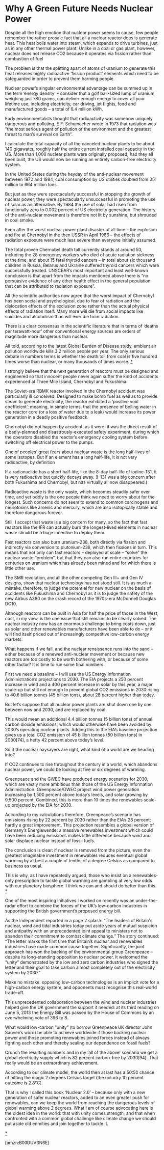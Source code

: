 Why A Green Future Needs Nuclear Power
======================================
Despite all the high emotion that nuclear power seems to cause, few people
remember the rather prosaic fact that all a nuclear reactor does is generate
heat. This heat boils water into steam, which expands to drive turbines, just as
in any other thermal power plant. Unlike in a coal or gas plant, however,
nuclear does not release CO2 because it operates via fission rather than
combustion of fuel


The problem is that the splitting apart of atoms of uranium to generate this
heat releases highly radioactive ‘fission product’ elements which need to be
safeguarded in order to prevent them harming people.


Nuclear power’s singular environmental advantage can be summed up in the term
‘energy density’ – consider that a golf ball-sized lump of uranium, weighing
just 780 grams, can deliver enough energy to cover all your lifetime use,
including electricity, car driving, jet flights, food and manufactured goods – a
total of 6.4 million kWh.


Early environmentalists thought that radioactivity was somehow uniquely
dangerous and polluting. E.F. Schumacher wrote in 1973 that radiation was “the
most serious agent of pollution of the environment and the greatest threat to
man’s survival on Earth”.


I calculate the total capacity of all the canceled nuclear plants to be about
140 gigawatts; roughly half the entire current installed coal capacity in the
US. More than 1,000 nuclear plants were originally proposed; had they all been
built, the US would now be running an entirely carbon-free electricity system.


In the United States during the heyday of the anti-nuclear movement between 1972
and 1984, coal consumption by US utilities doubled from 351 million to 664
million tons


But just as they were spectacularly successful in stopping the growth of nuclear
power, they were spectacularly unsuccessful in promoting the use of solar as an
alternative. By 1984 the use of solar had risen from functionally zero to 0.002
percent of US electricity generation. The history of the anti-nuclear movement
is therefore not lit by sunshine, but shrouded in coal smoke.


Even after the worst nuclear power plant disaster of all time – the explosion
and fire at Chernobyl in the then USSR in April 1986 – the effects of radiation
exposure were much less severe than everyone initially assumed.


The total proven Chernobyl death toll currently stands at around 50, including
the 28 emergency workers who died of acute radiation sickness at the time, and
about 15 fatal thyroid cancers – in total about six thousand children in Russia,
Belarus and Ukraine suffered thyroid cancers which were successfully treated.
UNSCEAR’s most important and least well-known conclusion is that apart from the
impacts mentioned above there is “no persuasive evidence of any other health
effect in the general population that can be attributed to radiation exposure”.


All the scientific authorities now agree that the worst impact of Chernobyl has
been social and psychological, due to fear of radiation and the dislocation
effects of the exclusion zone rather than the actual physical effects of
radiation itself. Many more will die from social impacts like suicides and
alcoholism than will ever die from radiation.


There is a clear consensus in the scientific literature that in terms of ‘deaths
per terawatt-hour’ other conventional energy sources are orders of magnitude
more dangerous than nuclear.


All told, according to the latest Global Burden of Disease study, ambient air
pollution worldwide kills 3.2 million people per year. The only serious debate
in numbers terms is whether the death toll from coal is five hundred times worse
than nuclear, or many thousands of times worse. [\*](#ASIN:B00DUV3N6E;LOC:559)


I strongly believe that the next generation of reactors must be designed and
engineered so that innocent people never again suffer the kind of accidents
experienced at Three Mile Island, Chernobyl and Fukushima.


The Soviet-era RBMK reactor involved in the Chernobyl accident was particularly
ill conceived. Designed to make bomb fuel as well as to provide steam to
generate electricity, the reactor exhibited a ‘positive void coefficient’;
meaning, in simple terms, that the presence of boiling water in the reactor core
(or a loss of water due to a leak) would increase its power generation in a
deadly positive feedback.


Chernobyl did not happen by accident, as it were: it was the direct result of a
badly-planned and disastrously-executed safety experiment, during which the
operators disabled the reactor’s emergency cooling system before switching off
electrical power to the pumps.


One of peoples’ great fears about nuclear waste is the long half-lives of some
isotopes. But if an element has a long half-life, it is not very radioactive, by
definition


If a radionuclide has a short half-life, like the 8-day half-life of iodine-131,
it is very radioactive but quickly decays away. (I-131 was a big concern after
both Fukushima and Chernobyl, but has virtually all now disappeared.)


Radioactive waste is the only waste, which becomes steadily safer over time, and
yet oddly is the one people think we need to worry about for the longest. Such
concerns do not seem to extend to common carcinogens and neurotoxins like
arsenic and mercury, which are also isotopically stable and therefore dangerous
forever.


Still, I accept that waste is a big concern for many, so the fact that fast
reactors like the IFR can actually burn the longest-lived elements in nuclear
waste should be a huge incentive to deploy them.


Fast reactors can also burn uranium-238, both directly via fission and
indirectly via conversion to plutonium-239, which then fissions in turn. This
means that not only can fast reactors – deployed at scale – “solve” the nuclear
waste “problem”, but that they can also run entire countries for centuries on
uranium which has already been mined and for which there is little other use.


The SMR revolution, and all the other competing Gen III+ and Gen IV designs,
show that nuclear technology has not stood still. It is as much a mistake,
therefore, to judge the potential for new nuclear on the basis of accidents like
Fukushima and Chernobyl as it is to judge the safety of the new Airbus A380 on
the crash record of the 1970s-era McDonnell Douglas DC10.


Although reactors can be built in Asia for half the price of those in the West,
cost, in my view, is the one issue that still remains to be clearly solved. The
nuclear industry now has an enormous challenge to bring costs down, just as
solar and other renewables manufacturers have been able to do – or it will find
itself priced out of increasingly competitive low-carbon energy markets.


What happens if we fail, and the nuclear renaissance runs into the sand – either
because of a renewed anti-nuclear movement or because new reactors are too
costly to be worth bothering with, or because of some other factor? It is time
to run some final numbers.


First we need a baseline – I will use the US Energy Information Administration’s
projections to 2030. The EIA projects a 250 percent increase in wind and a 400
percent increase in solar by this year, a major scale-up but still not enough to
prevent global CO2 emissions in 2030 rising to 40.6 billion tonnes (45 billion
tons), about 28 percent higher than today.


But let’s suppose that all nuclear power plants are shut down one by one between
now and 2030, and are replaced by coal.


This would mean an additional 4.4 billion tonnes (5 billion tons) of annual
carbon dioxide emissions, which would otherwise have been avoided by 2030’s
operating nuclear plants. Adding this to the EIA’s baseline projection gives us
a total CO2 emission of 45 billion tonnes (50 billion tons) in 2030[74], a hefty
42 percent above today’s level.


So if the nuclear naysayers are right, what kind of a world are we heading into?


If CO2 continues to rise throughout the century in a world, which abandons
nuclear power, we could be looking at five or six degrees of warming.


Greenpeace and the GWEC have produced energy scenarios for 2030, which are
vastly more ambitious than those of the US Energy Information Administration.
Greenpeace/GWEC project wind power generation increasing by 1,500 percent above
today’s levels, and solar growing by 9,500 percent. Combined, this is more than
10 times the renewables scale-up projected by the EIA for 2030.


According to my calculations therefore, Greenpeace’s scenario has emissions
rising by 22 percent by 2030 rather than the EIA’s 28 percent; hardly a great
improvement. This projection resembles a global version of Germany’s
Energiewende: a massive renewables investment which could have been reducing
emissions makes little difference because wind and solar displace nuclear
instead of fossil fuels.


The conclusion is clear: if nuclear is removed from the picture, even the
greatest imaginable investment in renewables reduces eventual global warming by
at best a couple of tenths of a degree Celsius as compared to business as usual.


This is why, as I have repeatedly argued, those who insist on a renewables-only
prescription to tackle global warming are gambling at very low odds with our
planetary biosphere. I think we can and should do better than this.
[\*](#ASIN:B00DUV3N6E;LOC:823)


One of the most inspiring initiatives I worked on recently was an
under-the-radar effort to combine the forces of the UK’s low-carbon industries
in supporting the British government’s proposed energy bill.


As the Independent reported in a page 2 splash: “The leaders of Britain's
nuclear, wind and tidal industries today put aside years of mutual suspicion and
antipathy with an unprecedented joint appeal to ministers not to abandon their
commitment to combat climate change.” The story continued: “The letter marks the
first time that Britain’s nuclear and renewables industries have made common
cause together. Significantly, the joint approach has won the backing of the
environmental group Greenpeace – despite its long-standing opposition to nuclear
power. It welcomed the “unity” demonstrated by the low and zero carbon
industries who signed the letter and their goal to take carbon almost completely
out of the electricity system by 2030.”


Make no mistake: opposing low-carbon technologies is an implicit vote for a
high-carbon energy system, and opponents must recognise this real-world
trade-off.


This unprecedented collaboration between the wind and nuclear industries helped
give the UK government the support it needed: at its third reading on June 5,
2013 the Energy Bill was passed by the House of Commons by an overwhelming vote
of 396 to 8.


What would low-carbon “unity” (to borrow Greenpeace UK director John Sauven’s
word) be able to achieve worldwide if those backing nuclear power and those
promoting renewables joined forces instead of always fighting each other and
thereby sealing our dependence on fossil fuels?


Crunch the resulting numbers and in my ‘all of the above’ scenario we get a
global electricity supply which is 82 percent carbon-free by 2030[94]. That
really would be an extraordinary achievement.


According to our climate model, the world then at last has a 50:50 chance of
hitting the magic 2 degrees Celsius target (the unlucky 10 percent outcome is
2.8°C).


That is why I called this book ‘Nuclear 2.0’ – because only with a new
generation of safer nuclear reactors, added to an even greater push for
renewables, can we keep the world from reaching the dangerous levels of global
warming above 2 degrees. What I am of course advocating here is the oldest idea
in the world: that with unity comes strength, and that when confronted with a
common global challenge like climate change we should put aside old enmities and
join together to tackle it.


 [\*](#ASIN:B00DUV3N6E;LOC:659)

[amzn:B00DUV3N6E]

